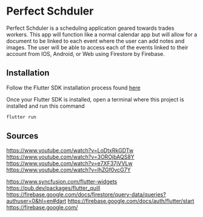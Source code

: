 # Perfect Schduler

Perfect Schduler is a scheduling application geared towards trades workers. This app will function like a normal calendar app but will allow for a document to be linked to each event where the user can add notes and images. The user will be able to access each of the events linked to their account from IOS, Android, or Web using Firestore by Firebase.

## Installation

Follow the Flutter SDK installation process found [here](https://docs.flutter.dev/get-started/install)

Once your Flutter SDK is installed, open a terminal where this project is installed and run this command

```bash
flutter run
```

## Sources

https://www.youtube.com/watch?v=LoDtxRkGDTw
https://www.youtube.com/watch?v=3OROjbAQS8Y
https://www.youtube.com/watch?v=e7XF37jVVLw
https://www.youtube.com/watch?v=lhZGf0vcG7Y

https://www.syncfusion.com/flutter-widgets
https://pub.dev/packages/flutter_quill
https://firebase.google.com/docs/firestore/query-data/queries?authuser=0&hl=en#dart
https://firebase.google.com/docs/auth/flutter/start
https://firebase.google.com/
